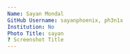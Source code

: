 ```yaml
---
Name: Sayan Mondal
GitHub Username: sayanphoenix, ph3n1x
Institution: No
Photo Title: sayan
? Screenshot Title
---
```

